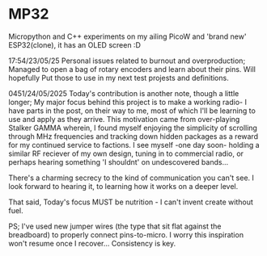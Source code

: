 # MP32
Micropython and C++ experiments on my ailing PicoW and 'brand new' ESP32(clone), it has an OLED screen :D


17:54/23/05/25
Personal issues related to burnout and overproduction; Managed to open a bag of rotary encoders and learn about their pins.
Will hopefully Put those to use in my next test projests and definitions.

0451/24/05/2025
Today's contribution is another note, though a little longer;
My major focus behind this project is to make a working radio- I have parts in the post, on their way to me, most of which I'll be learning to use and apply as they arrive. This motivation came from over-playing Stalker GAMMA wherein, I found myself enjoying the simplicity of scrolling through MHz frequencies and tracking down hidden packages as a reward for my continued service to factions. I see myself -one day soon- holding a similar RF reciever of my own design, tuning in to commercial radio, or perhaps hearing something 'I shouldnt' on undescovered bands...

There's a charming secrecy to the kind of communication you can't see.
I look forward to hearing it, to learning how it works on a deeper level.

That said, Today's focus MUST be nutrition - I can't invent create without fuel.

PS; I've used new jumper wires (the type that sit flat against the breadboard) to properly connect pins-to-micro. I worry this inspiration won't resume once I recover... Consistency is key.
